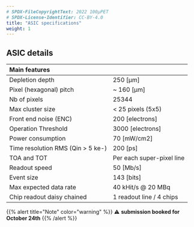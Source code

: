 ```yaml
---
# SPDX-FileCopyrightText: 2022 100µPET
# SPDX-License-Identifier: CC-BY-4.0
title: "ASIC specifications"
weight: 1
---
```


## ASIC details

| Main features                     |                                |
|:----------------------------------|:-------------------------------|
| Depletion depth                   | 250 [μm]                       |
| Pixel (hexagonal) pitch           | ~ 160 [μm]                     |
| Nb of pixels                      | 25344                          |
| Max cluster size                  | < 25 pixels (5x5)              |
| Front end noise (ENC)             | 200 [electrons]                |
| Operation Threshold               | 3000 [electrons]               |
| Power consumption                 | 70 [mW/cm2]                    |
| Time resolution RMS (Qin > 5 ke-) | 200 [ps]                       |
| TOA and TOT                       | Per each super-pixel line      |
| Readout speed                     | 50 [Mb/s]                      |
| Event size                        | 143 [bits]                     |
| Max expected data rate            | 40 kHit/s @ 20 MBq             |
| Chip readout daisy chained        | 1 readout line / 4 chips       |

{{% alert title="Note" color="warning" %}}
⚠️ **submission booked for October 24th**
{{% /alert %}}
